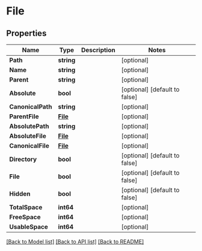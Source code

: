 # File

## Properties
Name | Type | Description | Notes
------------ | ------------- | ------------- | -------------
**Path** | **string** |  | [optional] 
**Name** | **string** |  | [optional] 
**Parent** | **string** |  | [optional] 
**Absolute** | **bool** |  | [optional] [default to false]
**CanonicalPath** | **string** |  | [optional] 
**ParentFile** | [**File**](File.md) |  | [optional] 
**AbsolutePath** | **string** |  | [optional] 
**AbsoluteFile** | [**File**](File.md) |  | [optional] 
**CanonicalFile** | [**File**](File.md) |  | [optional] 
**Directory** | **bool** |  | [optional] [default to false]
**File** | **bool** |  | [optional] [default to false]
**Hidden** | **bool** |  | [optional] [default to false]
**TotalSpace** | **int64** |  | [optional] 
**FreeSpace** | **int64** |  | [optional] 
**UsableSpace** | **int64** |  | [optional] 

[[Back to Model list]](../README.md#documentation-for-models) [[Back to API list]](../README.md#documentation-for-api-endpoints) [[Back to README]](../README.md)


